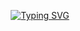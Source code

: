 <p align="center"> <a href="https://git.io/typing-svg">
<img src="https://readme-typing-svg.demolab.com?font=Fira+Code&duration=4000&pause=1000&color=93021A&center=true&vCenter=true&width=435&lines=I+am+Kinan+AboRich!+%F0%9F%98%8A%F0%9F%91%8B;
Digital+Craftsman+%E2%9A%92%EF%B8%8F;
Always+Learning%2C+Always+Coding+%F0%9F%96%A5%EF%B8%8F;
Passionate+About+Game+Design+%F0%9F%95%B9%EF%B8%8F;
Let's+Build+Something+Great+%F0%9F%9B%A0%EF%B8%8F;
Dreaming+Up+Digital+Adventures+%F0%9F%91%BE%F0%9F%8C%8C;
Collaboration+is+Key+%F0%9F%97%9D%EF%B8%8F" alt="Typing SVG" /></a> </p>
